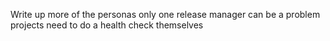 Write up more of the personas
only one release manager can be a problem
projects need to do a health check themselves
